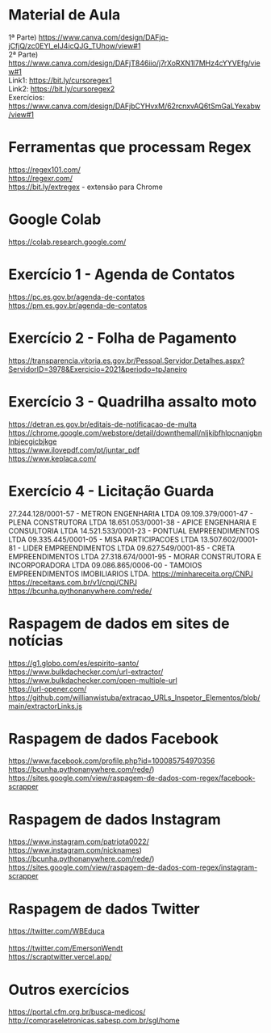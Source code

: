 # Material de Aula
1ª Parte) https://www.canva.com/design/DAFjq-jCfjQ/zc0EYl_eIJ4icQJG_TUhow/view#1 <br>
2ª Parte) https://www.canva.com/design/DAFjT846iio/j7rXoRXN1l7MHz4cYYVEfg/view#1 <br>
Link1: https://bit.ly/cursoregex1 <br>
Link2: https://bit.ly/cursoregex2 <br>
Exercícios: https://www.canva.com/design/DAFjbCYHvxM/62rcnxvAQ6tSmGaLYexabw/view#1

# Ferramentas que processam Regex
https://regex101.com/ <br>
https://regexr.com/ <br>
https://bit.ly/extregex - extensão para Chrome <br>

# Google Colab
https://colab.research.google.com/ <br>

# Exercício 1 - Agenda de Contatos
https://pc.es.gov.br/agenda-de-contatos <br>
https://pm.es.gov.br/agenda-de-contatos <br>

# Exercício 2 - Folha de Pagamento
https://transparencia.vitoria.es.gov.br/Pessoal.Servidor.Detalhes.aspx?ServidorID=3978&Exercicio=2021&periodo=tpJaneiro <br>

# Exercício 3 - Quadrilha assalto moto
https://detran.es.gov.br/editais-de-notificacao-de-multa <br>
https://chrome.google.com/webstore/detail/downthemall/nljkibfhlpcnanjgbnlnbjecgicbjkge <br>
https://www.ilovepdf.com/pt/juntar_pdf <br>
https://www.keplaca.com/ <br>

# Exercício 4 - Licitação Guarda
27.244.128/0001-57 - METRON ENGENHARIA LTDA
09.109.379/0001-47 - PLENA CONSTRUTORA LTDA
18.651.053/0001-38 - APICE ENGENHARIA E CONSULTORIA LTDA
14.521.533/0001-23 - PONTUAL EMPREENDIMENTOS LTDA
09.335.445/0001-05 - MISA PARTICIPACOES LTDA
13.507.602/0001-81 - LIDER EMPREENDIMENTOS LTDA
09.627.549/0001-85 - CRETA EMPREENDIMENTOS LTDA
27.318.674/0001-95 - MORAR CONSTRUTORA E INCORPORADORA LTDA
09.086.865/0006-00 - TAMOIOS EMPREENDIMENTOS IMOBILIARIOS LTDA.
https://minhareceita.org/CNPJ
https://receitaws.com.br/v1/cnpj/CNPJ
https://bcunha.pythonanywhere.com/rede/

# Raspagem de dados em sites de notícias
https://g1.globo.com/es/espirito-santo/ <br>
https://www.bulkdachecker.com/url-extractor/ <br>
https://www.bulkdachecker.com/open-multiple-url <br>
https://url-opener.com/ <br>
https://github.com/willianwistuba/extracao_URLs_Inspetor_Elementos/blob/main/extractorLinks.js <br>

# Raspagem de dados Facebook
https://www.facebook.com/profile.php?id=100085754970356 <br>
https://bcunha.pythonanywhere.com/rede/) <br>
https://sites.google.com/view/raspagem-de-dados-com-regex/facebook-scrapper <br>

# Raspagem de dados Instagram
https://www.instagram.com/patriota0022/ <br>
https://www.instagram.com/nicknames) <br>
https://bcunha.pythonanywhere.com/rede/) <br> 
https://sites.google.com/view/raspagem-de-dados-com-regex/instagram-scrapper <br>

# Raspagem de dados Twitter
https://twitter.com/WBEduca <br>	
https://twitter.com/EmersonWendt <br>
https://scraptwitter.vercel.app/ <br>

# Outros exercícios
https://portal.cfm.org.br/busca-medicos/ <br>
http://compraseletronicas.sabesp.com.br/sgl/home <br>
